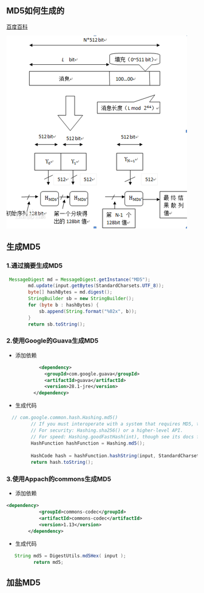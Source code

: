 ##  MD5如何生成的
[百度百科](https://baike.baidu.com/item/MD5)

![md5](../images/md5.png)

##  生成MD5

### 1.通过摘要生成MD5

``` java
 MessageDigest md = MessageDigest.getInstance("MD5");
        md.update(input.getBytes(StandardCharsets.UTF_8));
        byte[] hashBytes = md.digest();
        StringBuilder sb = new StringBuilder();
        for (byte b : hashBytes) {
            sb.append(String.format("%02x", b));
        }
        return sb.toString();
```

### 2.使用Google的Guava生成MD5

- 添加依赖

``` xml
            <dependency>
              <groupId>com.google.guava</groupId>
              <artifactId>guava</artifactId>
              <version>28.1-jre</version>
          </dependency>
```
- 生成代码

 ``` java
   // com.google.common.hash.Hashing.md5()
          // If you must interoperate with a system that requires MD5, then use this method, despite its deprecation. But if you can choose your hash function, avoid MD5, which is neither fast nor secure. As of January 2017, we suggest:
          // For security: Hashing.sha256() or a higher-level API.
          // For speed: Hashing.goodFastHash(int), though see its docs for caveats.
          HashFunction hashFunction = Hashing.md5();
  
          HashCode hash = hashFunction.hashString(input, StandardCharsets.UTF_8);
          return hash.toString();
 ```

### 3.使用Appach的commons生成MD5

- 添加依赖

``` xml
<dependency>
            <groupId>commons-codec</groupId>
            <artifactId>commons-codec</artifactId>
            <version>1.13</version>
        </dependency>
```
- 生成代码

``` java
   String md5 = DigestUtils.md5Hex( input );
          return md5;
```

  

## 加盐MD5

